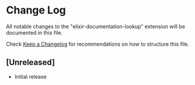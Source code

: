 # Change Log

All notable changes to the "elixir-documentation-lookup" extension will be documented in this file.

Check [Keep a Changelog](http://keepachangelog.com/) for recommendations on how to structure this file.

## [Unreleased]

- Initial release